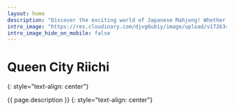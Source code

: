 ```yaml
---
layout: home
description: "Discover the exciting world of Japanese Mahjong! Whether you're looking to enjoy a fun social game or challenge yourself with something more strategic, Queen City Riichi welcomes players of all levels!"
intro_image: "https://res.cloudinary.com/djvg6ubiy/image/upload/v1726340882/Queen%20City%20Riichi/Meetup_8_18_3_tables_q4oei6.jpg"
intro_image_hide_on_mobile: false
---
```


# Queen City Riichi
{: style="text-align: center"}

{{ page.description }}
{: style="text-align: center"}
